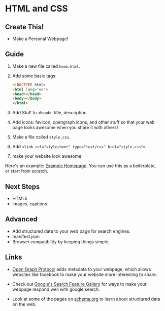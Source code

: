 

# HTML and CSS

## Create This!

- Make a Personal Webpage!

## Guide

1.  Make a new file called `home.html`.

2.  Add some basic tags: 

    ~~~html
    <!DOCTYPE html>
    <html lang="en">
    <head></head>
    <body></body>
    </html>
    ~~~

3.  Add Stuff to `<head>`: title, description 

4.  Add icons: favicon, opengraph icons, and other stuff so that your web page
    looks awesome when you share it with others!

5.  Make a file called `style.css`.

6.  Add `<link rel="stylesheet" type="text/css" href="style.css">`

7.  make your website look awesome.


Here's an example: [Example Homepage](home.html). You can use this
as a boilerplate, or start from scratch.



## Next Steps

-   HTML5
-   images, captions


## Advanced

-   Add structured data to your web page for search engines.
-   manifest.json
-   Browser compatibility by keeping things simple.

## Links

-   [Open Graph Protocol](http://ogp.me/) adds metadata to your webpage,
    which allows websites like facebook to make your website more interesting
    to share. 

-   Check out [Google's Search Feature Gallery](https://developers.google.com/search/docs/guides/search-gallery)
    for ways to make your webpage respond well with google search.

-   Look at some of the pages on [schema.org](http://schema.org/) to learn
    about structured data on the web.
